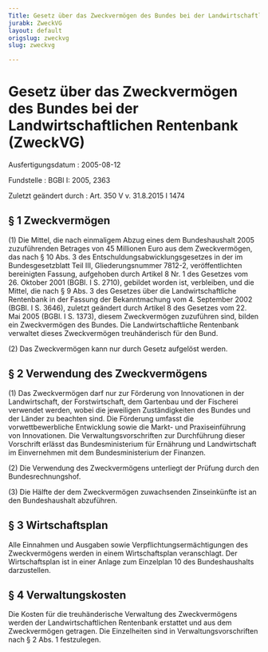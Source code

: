 ```yaml
---
Title: Gesetz über das Zweckvermögen des Bundes bei der Landwirtschaftlichen Rentenbank
jurabk: ZweckVG
layout: default
origslug: zweckvg
slug: zweckvg

---
```


# Gesetz über das Zweckvermögen des Bundes bei der Landwirtschaftlichen Rentenbank (ZweckVG)

Ausfertigungsdatum
:   2005-08-12

Fundstelle
:   BGBl I: 2005, 2363

Zuletzt geändert durch
:   Art. 350 V v. 31.8.2015 I 1474



## § 1 Zweckvermögen

(1) Die Mittel, die nach einmaligem Abzug eines dem Bundeshaushalt
2005 zuzuführenden Betrages von 45 Millionen Euro aus dem
Zweckvermögen, das nach § 10 Abs. 3 des
Entschuldungsabwicklungsgesetzes in der im Bundesgesetzblatt Teil III,
Gliederungsnummer 7812-2, veröffentlichten bereinigten Fassung,
aufgehoben durch Artikel 8 Nr. 1 des Gesetzes vom 26. Oktober 2001
(BGBl. I S. 2710), gebildet worden ist, verbleiben, und die Mittel,
die nach § 9 Abs. 3 des Gesetzes über die Landwirtschaftliche
Rentenbank in der Fassung der Bekanntmachung vom 4. September 2002
(BGBl. I S. 3646), zuletzt geändert durch Artikel 8 des Gesetzes vom
22\. Mai 2005 (BGBl. I S. 1373), diesem Zweckvermögen zuzuführen sind,
bilden ein Zweckvermögen des Bundes. Die Landwirtschaftliche
Rentenbank verwaltet dieses Zweckvermögen treuhänderisch für den Bund.

(2) Das Zweckvermögen kann nur durch Gesetz aufgelöst werden.


## § 2 Verwendung des Zweckvermögens

(1) Das Zweckvermögen darf nur zur Förderung von Innovationen in der
Landwirtschaft, der Forstwirtschaft, dem Gartenbau und der Fischerei
verwendet werden, wobei die jeweiligen Zuständigkeiten des Bundes und
der Länder zu beachten sind. Die Förderung umfasst die
vorwettbewerbliche Entwicklung sowie die Markt- und Praxiseinführung
von Innovationen. Die Verwaltungsvorschriften zur Durchführung dieser
Vorschrift erlässt das Bundesministerium für Ernährung und
Landwirtschaft im Einvernehmen mit dem Bundesministerium der Finanzen.

(2) Die Verwendung des Zweckvermögens unterliegt der Prüfung durch den
Bundesrechnungshof.

(3) Die Hälfte der dem Zweckvermögen zuwachsenden Zinseinkünfte ist an
den Bundeshaushalt abzuführen.


## § 3 Wirtschaftsplan

Alle Einnahmen und Ausgaben sowie Verpflichtungsermächtigungen des
Zweckvermögens werden in einem Wirtschaftsplan veranschlagt. Der
Wirtschaftsplan ist in einer Anlage zum Einzelplan 10 des
Bundeshaushalts darzustellen.


## § 4 Verwaltungskosten

Die Kosten für die treuhänderische Verwaltung des Zweckvermögens
werden der Landwirtschaftlichen Rentenbank erstattet und aus dem
Zweckvermögen getragen. Die Einzelheiten sind in
Verwaltungsvorschriften nach § 2 Abs. 1 festzulegen.

